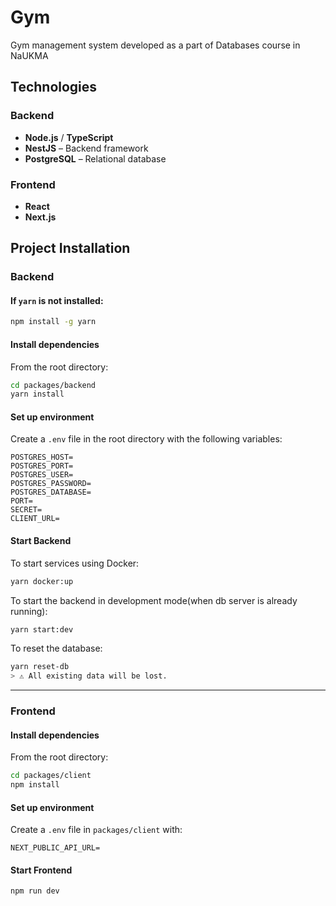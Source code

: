# Gym
Gym management system developed as a part of Databases course in NaUKMA

## Technologies

### Backend
- **Node.js** / **TypeScript**
- **NestJS** – Backend framework
- **PostgreSQL** – Relational database

### Frontend
- **React**
- **Next.js**

## Project Installation

### Backend

#### If `yarn` is not installed:
```bash
npm install -g yarn
```

#### Install dependencies
From the root directory:
```bash
cd packages/backend
yarn install
```

#### Set up environment
Create a `.env` file in the root directory with the following variables:
```
POSTGRES_HOST=
POSTGRES_PORT=
POSTGRES_USER=
POSTGRES_PASSWORD=
POSTGRES_DATABASE=
PORT=
SECRET=
CLIENT_URL=
```

#### Start Backend
To start services using Docker:
```bash
yarn docker:up
```

To start the backend in development mode(when db server is already running):
```bash
yarn start:dev
```

To reset the database:
```bash
yarn reset-db
> ⚠️ All existing data will be lost.
```

---

### Frontend

#### Install dependencies
From the root directory:
```bash
cd packages/client
npm install
```

#### Set up environment
Create a `.env` file in `packages/client` with:
```
NEXT_PUBLIC_API_URL=
```

#### Start Frontend
```bash
npm run dev
```
